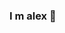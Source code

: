### I m alex 👋

<!--
**AlexPB05/AlexPB05** is a ✨ _Root_ ✨ Learning is always a source of curiosity to the free world
Print ("
- 📕ignorance is knowledge
 - 💻 Kali 
- 🇻🇪 VE
![Captura de pantalla_2022-01-26_19-43-16](https://user-images.githubusercontent.com/92725625/158907058-1aaef259-b1ba-4d43-a159-71b2d7a5c04d.png)
-->
